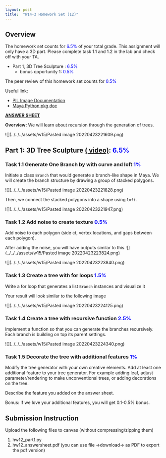 ```yaml
---
layout: post
title:  "W14-3 Homework Set (12)"
---
```


## Overview
The homework set counts for <span style="color:#0000ff;"> 6.5%  </span> of your total grade. This assignment will only have a 3D part. Please complete task 1.1 and 1.2 in the lab and check off with your TA. 


- Part 1,  3D Tree Sculpture :  <span style="color:#0000ff;"> 6.5%  </span>
	- bonus opportunity 1: <span style="color:#0000ff;"> 0.5%  </span>


The peer review of this homework set counts for <span style="color:#0000ff;"> 0.5%  </span>


Useful link:
-  [PIL Image Documentation](https://pillow.readthedocs.io/en/stable/reference/Image.html)
-  [Maya Python pkg doc](https://help.autodesk.com/view/MAYAUL/2022/ENU/index.html?contextId=COMMANDSPYTHON-INDEX)


**[ANSWER SHEET](https://docs.google.com/document/d/1gJvIIpoWFOkX84aP6kYjFaxeq9Z7AHHzq7S6TNb4f2I/edit#)**

**Overview:** We will learn about recursion through the generation of trees.

![](../../../assets/w15/Pasted image 20220423221609.png)




## Part 1: 3D Tree Sculpture [( video)](https://youtu.be/X3RJRqYn_Xo):  <span style="color:#0000ff;"> 6.5%  </span>

### Task 1.1 Generate One Branch by with curve and loft<span style="color:#0000ff;"> 1%  </span>
Initiate a class `Branch` that would generate a branch-like shape in Maya. We will create the branch structure by drawing a group of stacked polygons. 

![](../../../assets/w15/Pasted image 20220423221828.png)

Then, we connect the stacked polygons into a shape using `loft`. 

![](../../../assets/w15/Pasted image 20220423221947.png)

### Task 1.2 Add noise  to create texture  <span style="color:#0000ff;"> 0.5%  </span>
Add noise to each polygon (side ct, vertex locations, and gaps between each polygon). 

After adding the noise, you will have outputs similar to this 
![](../../../assets/w15/Pasted image 20220423223824.png)

![](../../../assets/w15/Pasted image 20220423223840.png)

### Task 1.3 Create a tree with for loops  <span style="color:#0000ff;"> 1.5% </span>
Write a for loop that generates a list `Branch` instances and visualize it 

Your result will look similar to the following image 

![](../../../assets/w15/Pasted image 20220423224125.png)

### Task 1.4 Create a tree with recursive function <span style="color:#0000ff;"> 2.5% </span>
Implement a function so that you can generate the branches recursively. Each branch is building on top its parent settings. 

![](../../../assets/w15/Pasted image 20220423224340.png)



### Task 1.5 Decorate the tree with additional features <span style="color:#0000ff;"> 1% </span>
Modify the tree generator with your own creative elements. Add at least one additional feature to your tree generator. For example adding leaf, adjust parameter/rendering to make unconventional trees, or adding decorations on the tree.

Describe the feature you added on the answer sheet. 

Bonus: If we love your additional features, you will get 0.1-0.5% bonus. 

## Submission Instruction 
Upload the following files to canvas (without compressing/zipping them)
1. hw12_part1.py
3. hw12_answersheet.pdf (you can use file ->download-> as PDF to export the pdf version)
